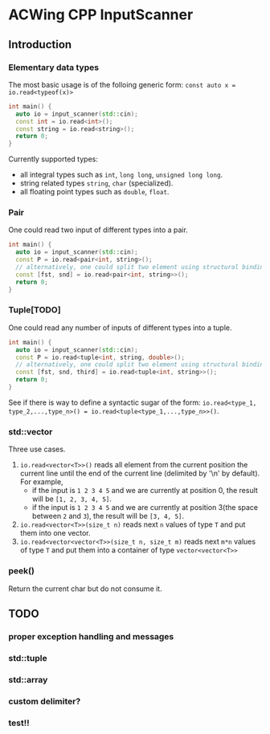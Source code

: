 # ACWing CPP InputScanner

## Introduction
### Elementary data types
The most basic usage is of the folloing generic form: `const auto x = io.read<typeof(x)>`
```c++
int main() {
  auto io = input_scanner(std::cin);
  const int = io.read<int>();
  const string = io.read<string>();
  return 0;
}
```
Currently supported types:
* all integral types such as `int`, `long long`, `unsigned long long`.
* string related types `string`, `char` (specialized). 
* all floating point types such as `double`, `float`.

### Pair
One could read two input of different types into a pair. 
```c++
int main() {
  auto io = input_scanner(std::cin);
  const P = io.read<pair<int, string>();
  // alternatively, one could split two element using structural binding
  const [fst, snd] = io.read<pair<int, string>>();
  return 0;
}
```

### Tuple[TODO]
One could read any number of inputs of different types into a tuple.
```c++
int main() {
  auto io = input_scanner(std::cin);
  const P = io.read<tuple<int, string, double>();
  // alternatively, one could split two element using structural binding
  const [fst, snd, third] = io.read<tuple<int, string>>();
  return 0;
}
```
See if there is way to define a syntactic sugar of the form: `io.read<type_1, type_2,...,type_n>() = io.read<tuple<type_1,...,type_n>>()`.

### std::vector
Three use cases.
1. `io.read<vector<T>>()` reads all element from the current position the current line until the end of the current line (delimited by '\n' by default). For example, 
    * if the input is `1 2 3 4 5` and we are currently at position 0, the result will be `[1, 2, 3, 4, 5]`.
	* if the input is `1 2 3 4 5` and we are currently at position 3(the space between `2` and `3`), the result will be `[3, 4, 5]`.
2. `io.read<vector<T>>(size_t n)` reads next `n` values of type `T` and put them into one vector.
2. `io.read<vector<vector<T>>(size_t n, size_t m)` reads next `m*n` values of type `T` and put them into a container of type `vector<vector<T>>`

### peek()
Return the current char but do not consume it.

## TODO

### proper exception handling and messages
### std::tuple
### std::array
### custom delimiter?
### test!!

